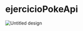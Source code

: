 # ejercicioPokeApi

![Untitled design](https://github.com/chard33/ejercicioPokeApi/assets/86166607/375a1867-8785-4396-ac99-73c77a31e59b)

